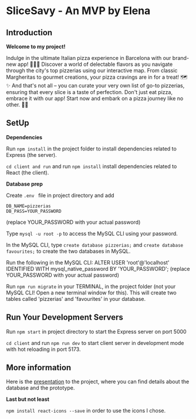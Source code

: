 # SliceSavy - An MVP by Elena

## Introduction

**Welcome to my project!**

Indulge in the ultimate Italian pizza experience in Barcelona with our brand-new app! 🍕🇮🇹 Discover a world of delectable flavors as you navigate through the city's top pizzerias using our interactive map. From classic Margheritas to gourmet creations, your pizza cravings are in for a treat! 🗺️✨ And that's not all – you can curate your very own list of go-to pizzerias, ensuring that every slice is a taste of perfection. Don't just eat pizza, embrace it with our app! Start now and embark on a pizza journey like no other. 📱🍕

## SetUp

**Dependencies**

Run `npm install` in the project folder to install dependencies related to Express (the server).

`cd client and run` and run `npm install` install dependencies related to React (the client).

**Database prep**

Create `.env ` file in project directory and add

```
DB_NAME=pizzerias
DB_PASS=YOUR_PASSWORD
```
(replace YOUR_PASSWORD with your actual password)

Type `mysql -u root -p` to access the MySQL CLI using your password.

In the MySQL CLI, type `create database pizzerias;` and `create database favourites;` to create the two databases in MySQL.

Run the following in the MySQL CLI: ALTER USER 'root'@'localhost' IDENTIFIED WITH mysql_native_password BY 'YOUR_PASSWORD'; (replace YOUR_PASSWORD with your actual password)

Run `npm run migrate` in your TERMINAL, in the project folder (not your MySQL CLI! Open a new terminal window for this). This will create two tables called 'pizzerias' and 'favourites' in your database.

## Run Your Development Servers

Run `npm start` in project directory to start the Express server on port 5000

`cd client` and run `npm run dev` to start client server in development mode with hot reloading in port 5173.

## More information

Here is the [presentation](https://www.canva.com/design/DAFsKSTFyug/a1uubXgvpNDOl_34ZP138Q/edit?utm_content=DAFsKSTFyug&utm_campaign=designshare&utm_medium=link2&utm_source=sharebutton) to the project, where you can find details about the database and the prototype.


**Last but not least**

`npm install react-icons --save` in order to use the icons I chose.